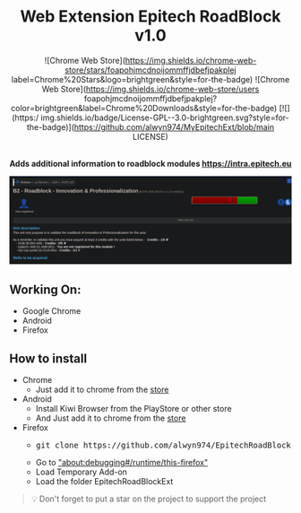 <div align="center">
    <h1>Web Extension Epitech RoadBlock v1.0</h1>

![Chrome Web Store](https://img.shields.io/chrome-web-store/stars/foapohjmcdnoijommffjdbefjpakplej
label=Chrome%20Stars&logo=brightgreen&style=for-the-badge) ![Chrome Web Store](https://img.shields.io/chrome-web-store/users
foapohjmcdnoijommffjdbefjpakplej?color=brightgreen&label=Chrome%20Downloads&style=for-the-badge) [![](https:/
img.shields.io/badge/License-GPL--3.0-brightgreen.svg?style=for-the-badge)](https://github.com/alwyn974/MyEpitechExt/blob/main
LICENSE)

<br><strong> Adds additional information to roadblock modules https://intra.epitech.eu </strong></p>

<img src="example.png"></img>

</div>

## Working On:

- Google Chrome
- Android
- Firefox

## How to install
<ul>
	<li>
      Chrome
      <ul>
        <li>Just add it to chrome from the <a href="https://chrome.google.com/webstore/detail/epitech-roadblock/foapohjmcdnoijommffjdbefjpakplej/related?hl=fr">store</a></li>
      </ul>
    </li>
	<li>Android
		<ul>
			<li> Install Kiwi Browser from the PlayStore or other store</li>
			<li> And Just add it to chrome from the <a href="https://chrome.google.com/webstore/detail/epitech-roadblock/foapohjmcdnoijommffjdbefjpakplej/related?hl=fr">store</a></li>
		</ul>
	</li>
    <li>Firefox
		<ul>
            <li><pre>git clone https://github.com/alwyn974/EpitechRoadBlockExt.git</pre></li>
			<li> Go to <a href="about:debugging#/runtime/this-firefox">"about:debugging#/runtime/this-firefox"</a> </li>
			<li> Load Temporary Add-on</li>
            <li> Load the folder EpitechRoadBlockExt</li>
		</ul>
	</li>
</ul>

> :bulb: Don't forget to put a star on the project to support the project
